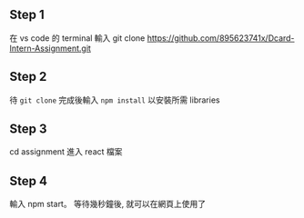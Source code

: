 ## Step 1

在 vs code 的 terminal 輸入 git clone https://github.com/895623741x/Dcard-Intern-Assignment.git

## Step 2

待 `git clone` 完成後輸入 `npm install` 以安裝所需 libraries

## Step 3

cd assignment 進入 react 檔案

## Step 4

輸入 npm start。 等待幾秒鐘後, 就可以在網頁上使用了
